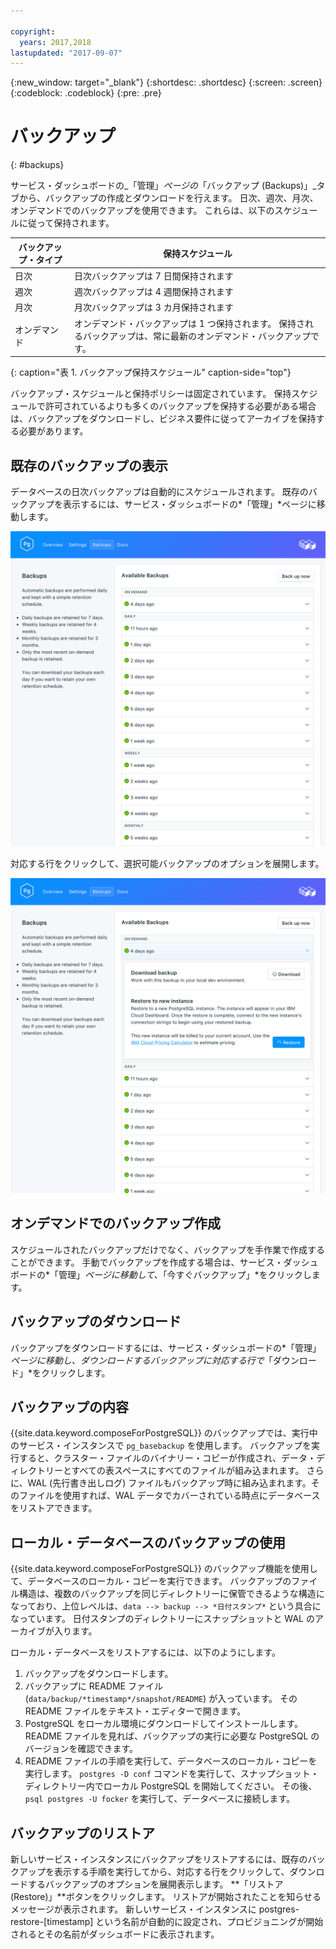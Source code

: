 ```yaml
---

copyright:
  years: 2017,2018
lastupdated: "2017-09-07"
---
```


{:new_window: target="_blank"}
{:shortdesc: .shortdesc}
{:screen: .screen}
{:codeblock: .codeblock}
{:pre: .pre}

# バックアップ
{: #backups}

サービス・ダッシュボードの_「管理」_ページの_「バックアップ (Backups)」_タブから、バックアップの作成とダウンロードを行えます。 日次、週次、月次、オンデマンドでのバックアップを使用できます。 これらは、以下のスケジュールに従って保持されます。

バックアップ・タイプ|保持スケジュール
----------|-----------
日次|日次バックアップは 7 日間保持されます
週次|週次バックアップは 4 週間保持されます
月次|月次バックアップは 3 カ月保持されます
オンデマンド|オンデマンド・バックアップは 1 つ保持されます。 保持されるバックアップは、常に最新のオンデマンド・バックアップです。
{: caption="表 1. バックアップ保持スケジュール" caption-side="top"}

バックアップ・スケジュールと保持ポリシーは固定されています。 保持スケジュールで許可されているよりも多くのバックアップを保持する必要がある場合は、バックアップをダウンロードし、ビジネス要件に従ってアーカイブを保持する必要があります。

## 既存のバックアップの表示

データベースの日次バックアップは自動的にスケジュールされます。 既存のバックアップを表示するには、サービス・ダッシュボードの*「管理」*ページに移動します。 

![バックアップ](./images/postgres-backups-show.png "サービス・ダッシュボードに表示されるバックアップのリスト")

対応する行をクリックして、選択可能バックアップのオプションを展開します。

![バックアップ・オプション](./images/postgres-backups-options.png "バックアップのオプション") 

## オンデマンドでのバックアップ作成

スケジュールされたバックアップだけでなく、バックアップを手作業で作成することができます。 手動でバックアップを作成する場合は、サービス・ダッシュボードの*「管理」*ページに移動して、*「今すぐバックアップ」*をクリックします。

## バックアップのダウンロード

バックアップをダウンロードするには、サービス・ダッシュボードの*「管理」*ページに移動し、ダウンロードするバックアップに対応する行で*「ダウンロード」*をクリックします。

## バックアップの内容

{{site.data.keyword.composeForPostgreSQL}} のバックアップでは、実行中のサービス・インスタンスで `pg_basebackup` を使用します。 バックアップを実行すると、クラスター・ファイルのバイナリー・コピーが作成され、データ・ディレクトリーとすべての表スペースにすべてのファイルが組み込まれます。 さらに、WAL (先行書き出しログ) ファイルもバックアップ時に組み込まれます。そのファイルを使用すれば、WAL データでカバーされている時点にデータベースをリストアできます。

## ローカル・データベースのバックアップの使用

{{site.data.keyword.composeForPostgreSQL}} のバックアップ機能を使用して、データベースのローカル・コピーを実行できます。 バックアップのファイル構造は、複数のバックアップを同じディレクトリーに保管できるような構造になっており、上位レベルは、`data --> backup --> *日付スタンプ*` という具合になっています。 日付スタンプのディレクトリーにスナップショットと WAL のアーカイブが入ります。

ローカル・データベースをリストアするには、以下のようにします。

1. バックアップをダウンロードします。
2. バックアップに README ファイル (`data/backup/*timestamp*/snapshot/README`) が入っています。 その README ファイルをテキスト・エディターで開きます。
3. PostgreSQL をローカル環境にダウンロードしてインストールします。 README ファイルを見れば、バックアップの実行に必要な PostgreSQL のバージョンを確認できます。
4. README ファイルの手順を実行して、データベースのローカル・コピーを実行します。 `postgres -D conf` コマンドを実行して、スナップショット・ディレクトリー内でローカル PostgreSQL を開始してください。 その後、`psql postgres -U focker` を実行して、データベースに接続します。

## バックアップのリストア

新しいサービス・インスタンスにバックアップをリストアするには、既存のバックアップを表示する手順を実行してから、対応する行をクリックして、ダウンロードするバックアップのオプションを展開表示します。 **「リストア (Restore)」**ボタンをクリックします。 リストアが開始されたことを知らせるメッセージが表示されます。 新しいサービス・インスタンスに postgres-restore-[timestamp] という名前が自動的に設定され、プロビジョニングが開始されるとその名前がダッシュボードに表示されます。
